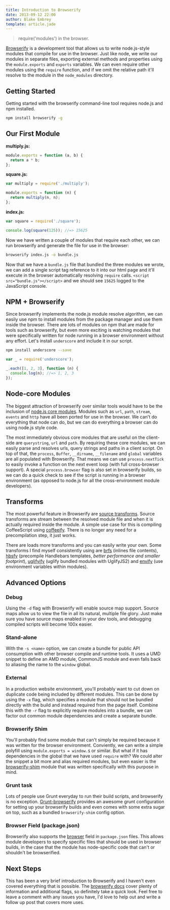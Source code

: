 ```yaml
---
title: Introduction to Browserify
date: 2013-09-12 22:00
author: Blake Embrey
template: article.jade
---
```


> require('modules') in the browser.

[Browserify](https://github.com/substack/node-browserify) is a development tool that allows us to write node.js-style modules that compile for use in the browser. Just like node, we write our modules in separate files, exporting external methods and properties using the `module.exports` and `exports` variables. We can even require other modules using the `require` function, and if we omit the relative path it'll resolve to the module in the `node_modules` directory.

## Getting Started

Getting started with the browserify command-line tool requires node.js and npm installed.

```bash
npm install browserify -g
```

## Our First Module

**multiply.js:**

```javascript
module.exports = function (a, b) {
  return a * b;
};
```

**square.js:**

```javascript
var multiply = require('./multiply');

module.exports = function (n) {
  return multiply(n, n);
};
```

**index.js:**

```javascript
var square = require('./square');

console.log(square(125)); //=> 15625
```

Now we have written a couple of modules that require each other, we can run browserify and generate the file for use in the browser:

```bash
browserify index.js -o bundle.js
```

Now that we have a `bundle.js` file that bundled the three modules we wrote, we can add a single script tag reference to it into our html page and it'll execute in the browser automatically resolving `require` calls. `<script src="bundle.js"></script>` and we should see `15625` logged to the JavaScript console.

## NPM + Browserify

Since browserify implements the node.js module resolve algorithm, we can easily use npm to install modules from the package manager and use them inside the browser. There are lots of modules on npm that are made for tools such as browserify, but even more exciting is watching modules that were specifically written for node running in a browser environment without any effort. Let's install `underscore` and include it in our script.

```bash
npm install underscore --save
```

```javascript
var _ = require('underscore');

_.each([1, 2, 3], function (n) {
  console.log(n); //=> 1, 2, 3
});
```

## Node-core Modules

The biggest attraction of browserify over similar tools would have to be the inclusion of [node.js core modules](https://github.com/substack/node-browserify#compatibility). Modules such as `url`, `path`, `stream`, `events` and `http` have all been ported for use in the browser. We can't do everything that node can do, but we can do everything a browser can do using node.js style code.

The most immediately obvious core modules that are useful on the client-side are `querystring`, `url` and `path`. By requiring these core modules, we can easily parse and resolves urls, query strings and paths in a client script. On top of that, the `process`, `Buffer`, `__dirname`, `__filename` and `global` variables are all populated with Browserify. That means we can use `process.nextTick` to easily invoke a function on the next event loop (with full cross-browser support). A special `process.browser` flag is also set in browserify builds, so we can do a quick check to see if the script is running in a browser environment (as opposed to node.js for all the cross-environment module developers).

## Transforms

The most powerful feature in Browserify are [source transforms](https://github.com/substack/node-browserify#list-of-source-transforms). Source transforms are stream between the resolved module file and when it is actually required inside the module. A simple use case for this is compiling CoffeeScript using [coffeeify](https://github.com/substack/coffeeify). There is no longer any need for a precompilation step, it just works.

There are loads more transforms and you can easily write your own. Some transforms I find myself consistently using are [brfs](https://github.com/substack/brfs) (inlines file contents), [hbsfy](https://github.com/epeli/node-hbsfy) (precompile Handlebars templates, *better performance and smaller footprint*), [uglifyify](https://github.com/hughsk/uglifyify) (uglify bundled modules with UglifyJS2) and [envify](https://github.com/hughsk/envify) (use environment variables within modules).

## Advanced Options

### Debug

Using the `-d` flag with Browserify will enable source map support. Source maps allow us to view the file in all its natural, multiple file glory. Just make sure you have source maps enabled in your dev tools, and debugging compiled scripts will become 100x easier.

### Stand-alone

With the `-s <name>` option, we can create a bundle for public API consumption with other browser compile and runtime tools. It uses a UMD snippet to define an AMD module, CommonJS module and even falls back to aliasing the name to the `window` global.

### External

In a production website environment, you'll probably want to cut down on duplicate code being included by different modules. This can be done by using the `-x` flag, which specifies a module that should not be bundled directly with the build and instead required from the page itself. Combine this with the `-r` flag to explicitly require modules into a bundle, we can factor out common module dependencies and create a separate bundle.

### Browserify Shim

You'll probably find some module that can't simply be required because it was written for the browser environment. Conviently, we can write a simple polyfill using `module.exports = window.$` or similar. But what if it has dependencies in the global that we have used `require` with? We could alter the snippet a bit more and alias required modules, but even easier is the [browserify-shim](https://github.com/thlorenz/browserify-shim) module that was written specifically with this purpose in mind.

### Grunt task

Lots of people use Grunt everyday to run their build scripts, and browserify is no exception. [Grunt-browserify](https://github.com/jmreidy/grunt-browserify) provides an awesome grunt configuration for setting up your browserify builds and even comes with some extra sugar on top, such as a bundled `browserify-shim` config option.

### Browser Field (package.json)

Browserify also supports the [browser](https://gist.github.com/shtylman/4339901) field in `package.json` files. This allows module developers to specify specific files that should be used in browser builds, in the case that the module has node-specific code that can't or shouldn't be browserified.

## Next Steps

This has been a very brief introduction to Browserify and I haven't even covered everything that is possible. The [browserify docs](https://github.com/substack/node-browserify) cover plenty of information and additional flags, so definitely take a quick look. Feel free to leave a comment with any issues you have, I'd love to help out and write a follow up post that covers more uses.
